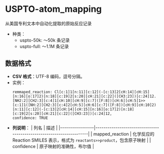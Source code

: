 # USPTO-atom_mapping
从美国专利文本中自动化提取的原始反应记录
- 种类：
  - uspto-50k: ～50k 条记录
  - uspto-full: ～1.1M 条记录
## 数据格式
- **CSV 格式**：UTF-8 编码，逗号分隔。
- 实例：
    ```text
    remmaped_reaction: Cl[c:1]1[n:11][c:12](-[c:13]2[cH:14][cH:15][n:16][o:17]2)[n:18][c:19]2[s:20][cH:21][c:22]([CH3:23])[c:24]12.[NH2:2][CH2:3][c:4]1[cH:10][cH:9][c:7]([F:8])[cH:6][cH:5]1>>[c:1]1([NH:2][CH2:3][c:4]2[cH:5][cH:6][c:7]([F:8])[cH:9][cH:10]2)[n:11][c:12](-[c:13]2[cH:14][cH:15][n:16][o:17]2)[n:18][c:19]2[s:20][cH:21][c:22]([CH3:23])[c:24]12,
    confidence: TRUE
    ```
- **列说明**：
    | 列名            | 描述                                                                |
  |-----------------|----------------------------------------------------------------------|
  | mapped_reaction | 化学反应的 Reaction SMILES 表示，格式为 `reactants>>product`，包含原子映射    |
  | confidence    | 原子映射的准确性，布尔值             |